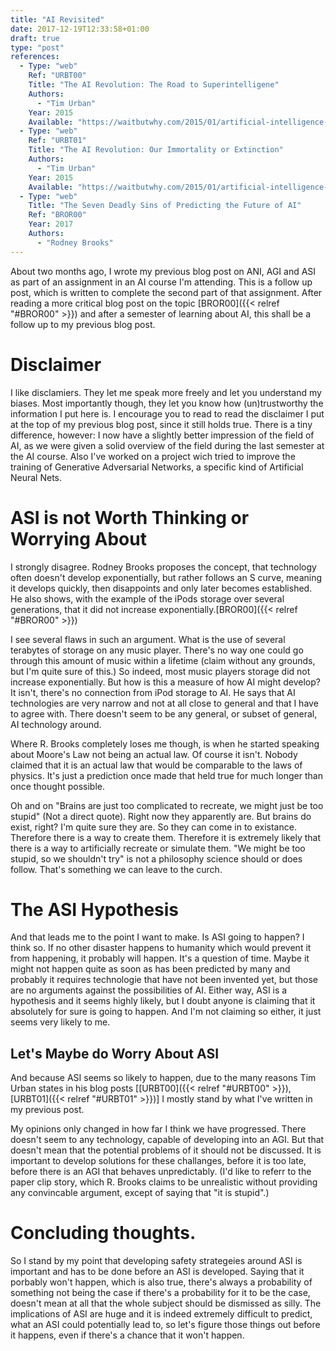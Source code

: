 ```yaml
---
title: "AI Revisited"
date: 2017-12-19T12:33:58+01:00
draft: true
type: "post"
references:
  - Type: "web"
    Ref: "URBT00"
    Title: "The AI Revolution: The Road to Superintelligene"
    Authors:
      - "Tim Urban"
    Year: 2015
    Available: "https://waitbutwhy.com/2015/01/artificial-intelligence-revolution-1.html"
  - Type: "web"
    Ref: "URBT01"
    Title: "The AI Revolution: Our Immortality or Extinction"
    Authors:
      - "Tim Urban"
    Year: 2015
    Available: "https://waitbutwhy.com/2015/01/artificial-intelligence-revolution-2.html"
  - Type: "web"
    Title: "The Seven Deadly Sins of Predicting the Future of AI"
    Ref: "BROR00"
    Year: 2017
    Authors:
      - "Rodney Brooks"
---
```


About two months ago, I wrote my previous blog post on ANI, AGI and ASI as part of an assignment in an AI course I'm attending. This is a follow up post, which is written to complete the second part of that assignment. After reading a more critical blog post on the topic [BROR00]({{< relref "#BROR00" >}}) and after a semester of learning about AI, this shall be a follow up to my previous blog post.

<!--more-->

# Disclaimer
I like disclamiers. They let me speak more freely and let you understand my biases. Most importantly though, they let you know how (un)trustworthy the information I put here is.
I encourage you to read to read the disclaimer I put at the top of my previous blog post, since it still holds true. There is a tiny difference, however: I now have a slightly better impression of the field of AI, as we were given a solid overview of the field during the last semester at the AI course. Also I've worked on a project wich tried to improve the training of Generative Adversarial Networks, a specific kind of Artificial Neural Nets.

# ASI is not Worth Thinking or Worrying About
I strongly disagree. Rodney Brooks proposes the concept, that technology often doesn't develop exponentially, but rather follows an S curve, meaning it develops quickly, then disappoints and only later becomes established. He also shows, with the example of the iPods storage over several generations, that it did not increase exponentially.[BROR00]({{< relref "#BROR00" >}})

I see several flaws in such an argument. What is the use of several terabytes of storage on any music player. There's no way one could go through this amount of music within a lifetime (claim without any grounds, but I'm quite sure of this.) So indeed, most music players storage did not increase exponentially. But how is this a measure of how AI might develop? It isn't, there's no connection from iPod storage to AI.
He says that AI technologies are very narrow and not at all close to general and that I have to agree with. There doesn't seem to be any general, or subset of general, AI technology around.

Where R. Brooks completely loses me though, is when he started speaking about Moore's Law not being an actual law. Of course it isn't. Nobody claimed that it is an actual law that would be comparable to the laws of physics. It's just a prediction once made that held true for much longer than once thought possible.

Oh and on "Brains are just too complicated to recreate, we might just be too stupid" (Not a direct quote). Right now they apparently are. But brains do exist, right? I'm quite sure they are. So they can come in to existance. Therefore there is a way to create them. Therefore it is extremely likely that there is a way to artificially recreate or simulate them. "We might be too stupid, so we shouldn't try" is not a philosophy science should or does follow. That's something we can leave to the curch.

# The ASI Hypothesis
And that leads me to the point I want to make. Is ASI going to happen? I think so. If no other disaster happens to humanity which would prevent it from happening, it probably will happen. It's a question of time. Maybe it might not happen quite as soon as has been predicted by many and probably it requires technologie that have not been invented yet, but those are no arguments against the possibilities of AI. Either way, ASI is a hypothesis and it seems highly likely, but I doubt anyone is claiming that it absolutely for sure is going to happen. And I'm not claiming so either, it just seems very likely to me.

## Let's Maybe do Worry About ASI
And because ASI seems so likely to happen, due to the many reasons Tim Urban states in his blog posts [[URBT00]({{< relref "#URBT00" >}}), [URBT01]({{< relref "#URBT01" >}})] I mostly stand by what I've written in my previous post.

My opinions only changed in how far I think we have progressed. There doesn't seem to any technology, capable of developing into an AGI. But that doesn't mean that the potential problems of it should not be discussed. It is important to develop solutions for these challanges, before it is too late, before there is an AGI that behaves unpredictably. (I'd like to referr to the paper clip story, which R. Brooks claims to be unrealistic without providing any convincable argument, except of saying that "it is stupid".)

# Concluding thoughts.
So I stand by my point that developing safety strategeies around ASI is important and has to be done before an ASI is developed. Saying that it porbably won't happen, which is also true, there's always a probability of something not being the case if there's a probability for it to be the case, doesn't mean at all that the whole subject should be dismissed as silly. The implications of ASI are huge and it is indeed extremely difficult to predict, what an ASI could potentially lead to, so let's figure those things out before it happens, even if there's a chance that it won't happen.

